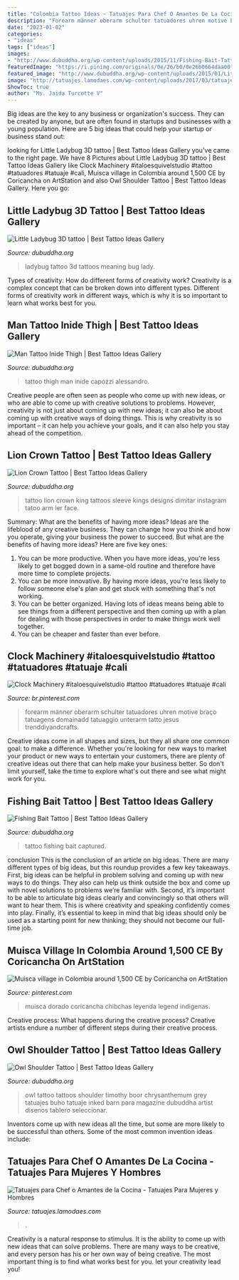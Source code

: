 ```yaml
---
title: "Colombia Tattoo Ideas ~ Tatuajes Para Chef O Amantes De La Cocina"
description: "Forearm männer oberarm schulter tatuadores uhren motive braço tatuagens domainadd tatuaggio unterarm tatto jesus trenddiyandcrafts"
date: "2023-01-02"
categories:
- "ideas"
tags: ["ideas"]
images:
- "http://www.dubuddha.org/wp-content/uploads/2015/11/Fishing-Bait-Tattoo-by-Captured-Tattoo.jpg"
featuredImage: "https://i.pinimg.com/originals/0e/26/b0/0e26b0664daa00fced7479d5947e5a16.jpg"
featured_image: "http://www.dubuddha.org/wp-content/uploads/2015/01/Little-Ladybug-3D-tattoo.jpg"
image: "http://tatuajes.lamodaes.com/wp-content/uploads/2017/03/tatuajes-para-chef-o-amantes-de-la-cocina-7.jpg"
ShowToc: true
author: "Ms. Jaida Turcotte V"
---
```



Big ideas are the key to any business or organization's success. They can be created by anyone, but are often found in startups and businesses with a young population. Here are 5 big ideas that could help your startup or business stand out: 

	

		
looking for Little Ladybug 3D tattoo | Best Tattoo Ideas Gallery you've came to the right page. We have 8 Pictures about Little Ladybug 3D tattoo | Best Tattoo Ideas Gallery like Clock Machinery #italoesquivelstudio #tattoo #tatuadores #tatuaje #cali, Muisca village in Colombia around 1,500 CE by Coricancha on ArtStation and also Owl Shoulder Tattoo | Best Tattoo Ideas Gallery. Here you go:
		
    
## Little Ladybug 3D Tattoo | Best Tattoo Ideas Gallery

<img loading=lazy src="http://www.dubuddha.org/wp-content/uploads/2015/01/Little-Ladybug-3D-tattoo.jpg" onerror="this.onerror=null;this.src='https://tse4.mm.bing.net/th?id=OIP.gSicdLaj1dlu0UsvjzRlugHaJW&amp;pid=15.1';" alt="Little Ladybug 3D tattoo | Best Tattoo Ideas Gallery">

_Source: dubuddha.org_

>ladybug tattoo 3d tattoos meaning bug lady. 

	

Types of creativity: How do different forms of creativity work?
Creativity is a complex concept that can be broken down into different types. Different forms of creativity work in different ways, which is why it is so important to learn what works best for you.

    
## Man Tattoo Inide Thigh | Best Tattoo Ideas Gallery

<img loading=lazy src="http://www.dubuddha.org/wp-content/uploads/2018/11/Man-Tattoo-Inide-Thigh-by-Alessandro-Capozzi-728x904.jpg" onerror="this.onerror=null;this.src='https://tse2.mm.bing.net/th?id=OIP.XPuziBzWuVULE893xmOONgHaJM&amp;pid=15.1';" alt="Man Tattoo Inide Thigh | Best Tattoo Ideas Gallery">

_Source: dubuddha.org_

>tattoo thigh man inide capozzi alessandro. 

	

Creative people are often seen as people who come up with new ideas, or who are able to come up with creative solutions to problems. However, creativity is not just about coming up with new ideas; it can also be about coming up with creative ways of doing things. This is why creativity is so important – it can help you achieve your goals, and it can also help you stay ahead of the competition.

    
## Lion Crown Tattoo | Best Tattoo Ideas Gallery

<img loading=lazy src="http://www.dubuddha.org/wp-content/uploads/2015/12/Lion-Crown-Tattoo-by-Dimitar-Krkaliev.jpg" onerror="this.onerror=null;this.src='https://tse2.mm.bing.net/th?id=OIP.1CiQQlYuwBj2IBX93_pDrAHaIj&amp;pid=15.1';" alt="Lion Crown Tattoo | Best Tattoo Ideas Gallery">

_Source: dubuddha.org_

>tattoo lion crown king tattoos sleeve kings designs dimitar instagram tatoo arm ler face. 

	

Summary: What are the benefits of having more ideas?
Ideas are the lifeblood of any creative business. They can change how you think and how you operate, giving your business the power to succeed. But what are the benefits of having more ideas? Here are five key ones:
1. You can be more productive. When you have more ideas, you're less likely to get bogged down in a same-old routine and therefore have more time to complete projects.
2. You can be more innovative. By having more ideas, you're less likely to follow someone else's plan and get stuck with something that's not working.
3. You can be better organized. Having lots of ideas means being able to see things from a different perspective and then coming up with a plan for dealing with those perspectives in order to make things work well together.
4. You can be cheaper and faster than ever before.

    
## Clock Machinery #italoesquivelstudio #tattoo #tatuadores #tatuaje #cali

<img loading=lazy src="https://i.pinimg.com/originals/0e/26/b0/0e26b0664daa00fced7479d5947e5a16.jpg" onerror="this.onerror=null;this.src='https://tse2.mm.bing.net/th?id=OIP.Rxtvp_1ssDbccv8VOs935wHaLH&amp;pid=15.1';" alt="Clock Machinery #italoesquivelstudio #tattoo #tatuadores #tatuaje #cali">

_Source: br.pinterest.com_

>forearm männer oberarm schulter tatuadores uhren motive braço tatuagens domainadd tatuaggio unterarm tatto jesus trenddiyandcrafts. 

	

Creative ideas come in all shapes and sizes, but they all share one common goal: to make a difference. Whether you're looking for new ways to market your product or new ways to entertain your customers, there are plenty of creative ideas out there that can help make your business better. So don't limit yourself, take the time to explore what's out there and see what might work for you.

    
## Fishing Bait Tattoo | Best Tattoo Ideas Gallery

<img loading=lazy src="http://www.dubuddha.org/wp-content/uploads/2015/11/Fishing-Bait-Tattoo-by-Captured-Tattoo.jpg" onerror="this.onerror=null;this.src='https://tse4.mm.bing.net/th?id=OIP.d0CAXdTVU4MIelP9CyxlnwHaHa&amp;pid=15.1';" alt="Fishing Bait Tattoo | Best Tattoo Ideas Gallery">

_Source: dubuddha.org_

>tattoo fishing bait captured. 

	

conclusion
This is the conclusion of an article on big ideas. 
There are many different types of big ideas, but this roundup provides a few key takeaways. First, big ideas can be helpful in problem solving and coming up with new ways to do things. They also can help us think outside the box and come up with novel solutions to problems we’re familiar with. 
 Second, it’s important to be able to articulate big ideas clearly and convincingly so that others will want to hear them. This is where creativity and speaking confidently comes into play. Finally, it’s essential to keep in mind that big ideas should only be used as a starting point for new thinking; they should not become our full-time job.

    
## Muisca Village In Colombia Around 1,500 CE By Coricancha On ArtStation

<img loading=lazy src="https://i.pinimg.com/736x/3e/99/91/3e99918ffb0f26cd4fba01a2df7428d8.jpg" onerror="this.onerror=null;this.src='https://tse1.mm.bing.net/th?id=OIP.0taxCBWs8aOZlsOPFoGDyAHaKe&amp;pid=15.1';" alt="Muisca village in Colombia around 1,500 CE by Coricancha on ArtStation">

_Source: pinterest.com_

>muisca dorado coricancha chibchas leyenda legend indigenas. 

	

Creative process: What happens during the creative process?
Creative artists endure a number of different steps during their creative process.

    
## Owl Shoulder Tattoo | Best Tattoo Ideas Gallery

<img loading=lazy src="http://www.dubuddha.org/wp-content/uploads/2016/01/Owl-Shoulder-Tattoo-by-Timothy-Boor.jpg" onerror="this.onerror=null;this.src='https://tse2.mm.bing.net/th?id=OIP.8ak2tGm5GN_MeZZww-6c1wHaJQ&amp;pid=15.1';" alt="Owl Shoulder Tattoo | Best Tattoo Ideas Gallery">

_Source: dubuddha.org_

>owl tattoo tattoos shoulder timothy boor chrysanthemum grey tatuajes buho tatuaje inked barn para magazine dubuddha artist disenos tablero seleccionar. 

	

Inventors come up with new ideas all the time, but some are more likely to be successful than others. Some of the most common invention ideas include:

    
## Tatuajes Para Chef O Amantes De La Cocina - Tatuajes Para Mujeres Y Hombres

<img loading=lazy src="http://tatuajes.lamodaes.com/wp-content/uploads/2017/03/tatuajes-para-chef-o-amantes-de-la-cocina-7.jpg" onerror="this.onerror=null;this.src='https://tse1.mm.bing.net/th?id=OIP.lilLB80JScW2efjMKGxcfwAAAA&amp;pid=15.1';" alt="Tatuajes para Chef o Amantes de la Cocina - Tatuajes Para Mujeres y Hombres">

_Source: tatuajes.lamodaes.com_

>. 

	

Creativity is a natural response to stimulus. It is the ability to come up with new ideas that can solve problems. There are many ways to be creative, and every person has his or her own way of being creative. The most important thing is to find what works best for you. let your creativity lead you!

